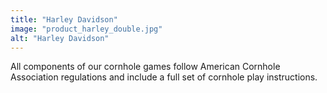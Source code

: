 ```yaml
---
title: "Harley Davidson"
image: "product_harley_double.jpg"
alt: "Harley Davidson"
---
```


All components of our cornhole games follow American Cornhole Association regulations and include a full set of cornhole play instructions.

